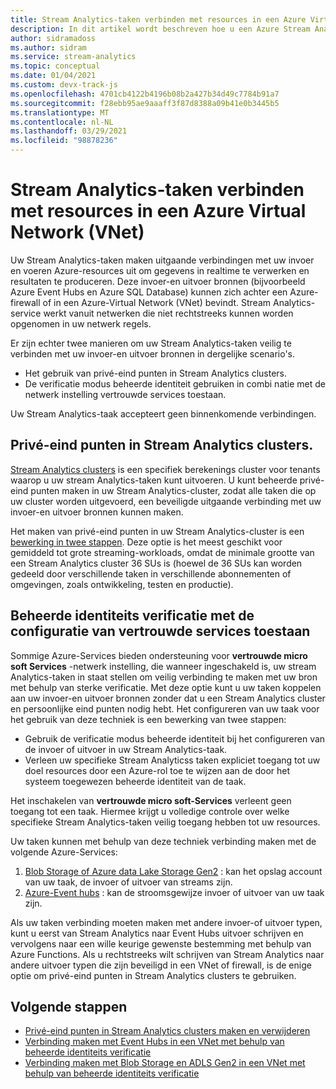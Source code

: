 ```yaml
---
title: Stream Analytics-taken verbinden met resources in een Azure Virtual Network (VNET)
description: In dit artikel wordt beschreven hoe u een Azure Stream Analytics-taak verbindt met resources die zich in een VNET bevinden.
author: sidramadoss
ms.author: sidram
ms.service: stream-analytics
ms.topic: conceptual
ms.date: 01/04/2021
ms.custom: devx-track-js
ms.openlocfilehash: 4701cb4122b4196b08b2a427b34d49c7784b91a7
ms.sourcegitcommit: f28ebb95ae9aaaff3f87d8388a09b41e0b3445b5
ms.translationtype: MT
ms.contentlocale: nl-NL
ms.lasthandoff: 03/29/2021
ms.locfileid: "98878236"
---
```

# <a name="connect-stream-analytics-jobs-to-resources-in-an-azure-virtual-network-vnet"></a>Stream Analytics-taken verbinden met resources in een Azure Virtual Network (VNet)

Uw Stream Analytics-taken maken uitgaande verbindingen met uw invoer en voeren Azure-resources uit om gegevens in realtime te verwerken en resultaten te produceren. Deze invoer-en uitvoer bronnen (bijvoorbeeld Azure Event Hubs en Azure SQL Database) kunnen zich achter een Azure-firewall of in een Azure-Virtual Network (VNet) bevindt. Stream Analytics-service werkt vanuit netwerken die niet rechtstreeks kunnen worden opgenomen in uw netwerk regels.

Er zijn echter twee manieren om uw Stream Analytics-taken veilig te verbinden met uw invoer-en uitvoer bronnen in dergelijke scenario's.
* Het gebruik van privé-eind punten in Stream Analytics clusters.
* De verificatie modus beheerde identiteit gebruiken in combi natie met de netwerk instelling vertrouwde services toestaan.

Uw Stream Analytics-taak accepteert geen binnenkomende verbindingen.

## <a name="private-endpoints-in-stream-analytics-clusters"></a>Privé-eind punten in Stream Analytics clusters.
[Stream Analytics clusters](./cluster-overview.md) is een specifiek berekenings cluster voor tenants waarop u uw stream Analytics-taken kunt uitvoeren. U kunt beheerde privé-eind punten maken in uw Stream Analytics-cluster, zodat alle taken die op uw cluster worden uitgevoerd, een beveiligde uitgaande verbinding met uw invoer-en uitvoer bronnen kunnen maken.

Het maken van privé-eind punten in uw Stream Analytics-cluster is een [bewerking in twee stappen](./private-endpoints.md). Deze optie is het meest geschikt voor gemiddeld tot grote streaming-workloads, omdat de minimale grootte van een Stream Analytics cluster 36 SUs is (hoewel de 36 SUs kan worden gedeeld door verschillende taken in verschillende abonnementen of omgevingen, zoals ontwikkeling, testen en productie).

## <a name="managed-identity-authentication-with-allow-trusted-services-configuration"></a>Beheerde identiteits verificatie met de configuratie van vertrouwde services toestaan
Sommige Azure-Services bieden ondersteuning voor **vertrouwde micro soft Services** -netwerk instelling, die wanneer ingeschakeld is, uw stream Analytics-taken in staat stellen om veilig verbinding te maken met uw bron met behulp van sterke verificatie. Met deze optie kunt u uw taken koppelen aan uw invoer-en uitvoer bronnen zonder dat u een Stream Analytics cluster en persoonlijke eind punten nodig hebt. Het configureren van uw taak voor het gebruik van deze techniek is een bewerking van twee stappen:
* Gebruik de verificatie modus beheerde identiteit bij het configureren van de invoer of uitvoer in uw Stream Analytics-taak.
* Verleen uw specifieke Stream Analyticss taken expliciet toegang tot uw doel resources door een Azure-rol toe te wijzen aan de door het systeem toegewezen beheerde identiteit van de taak. 

Het inschakelen van **vertrouwde micro soft-Services** verleent geen toegang tot een taak. Hiermee krijgt u volledige controle over welke specifieke Stream Analytics-taken veilig toegang hebben tot uw resources. 

Uw taken kunnen met behulp van deze techniek verbinding maken met de volgende Azure-Services:
1. [Blob Storage of Azure data Lake Storage Gen2](./blob-output-managed-identity.md) : kan het opslag account van uw taak, de invoer of uitvoer van streams zijn.
2. [Azure-Event hubs](./event-hubs-managed-identity.md) : kan de stroomsgewijze invoer of uitvoer van uw taak zijn.

Als uw taken verbinding moeten maken met andere invoer-of uitvoer typen, kunt u eerst van Stream Analytics naar Event Hubs uitvoer schrijven en vervolgens naar een wille keurige gewenste bestemming met behulp van Azure Functions. Als u rechtstreeks wilt schrijven van Stream Analytics naar andere uitvoer typen die zijn beveiligd in een VNet of firewall, is de enige optie om privé-eind punten in Stream Analytics clusters te gebruiken.

## <a name="next-steps"></a>Volgende stappen

* [Privé-eind punten in Stream Analytics clusters maken en verwijderen](./private-endpoints.md)
* [Verbinding maken met Event Hubs in een VNet met behulp van beheerde identiteits verificatie](./event-hubs-managed-identity.md)
* [Verbinding maken met Blob Storage en ADLS Gen2 in een VNet met behulp van beheerde identiteits verificatie](./blob-output-managed-identity.md)